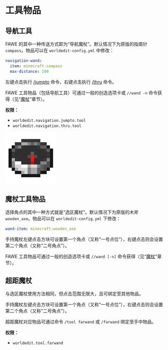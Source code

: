 # 工具物品

## 导航工具

FAWE 的其中一种传送方式即为“导航魔杖”。默认情况下为原版的指南针 `compass`。物品可以在 `worldedit-config.yml` 中修改：

``` YAML
navigation-wand:
  item: minecraft:compass
  max-distance: 100
```

左键点击执行 [/jumpto](https://github.com/IntellectualSites/documentation/blob/main/fastasyncworldedit/commands/navigation/navigation.md#jumpto) 命令，右键点击执行 [/thru](https://github.com/IntellectualSites/documentation/blob/main/fastasyncworldedit/commands/navigation/navigation.md#thru) 命令。

FAWE 工具物品（包括导航工具）可通过一般的创造选项卡或 `//wand -n` 命令获得（见“[魔杖](https://github.com/IntellectualSites/documentation/blob/main/fastasyncworldedit/commands/selection/selection.md#wand)”章节）。

**权限：**

* `worldedit.navigation.jumpto.tool`
* `worldedit.navigation.thru.tool`

![image](images/image.png "指南针")

## 魔杖工具物品

选择角点的其中一种方式就是“选区魔杖”。默认情况下为原版的木斧 `wooden_axe`。物品可以在 `worldedit-config.yml` 下修改：

``` YAML
wand-item: minecraft:wooden_axe
```

手持魔杖左键点击方块可设置第一个角点（又称“一号点位”），右键点击则会设置第二个角点（又称“二号角点”）。

FAWE 工具物品可通过一般的创造选项卡或 `//wand [-n]` 命令获得（见“[魔杖](https://github.com/IntellectualSites/documentation/blob/main/fastasyncworldedit/commands/selection/selection.md#wand)”章节）。

## 超距魔杖

与选区魔杖使用方法相同，但点击范围无限大，且可绑定至其他物品。

手持魔杖左键点击方块可设置第一个角点（又称“一号点位”），右键点击则会设置第二个角点（又称“二号角点”）。

超距魔杖对应物品可通过命令 `/tool farwand` 或 `/farwand` 绑定至手中物品。

**权限：**

* `worldedit.tool.farwand`